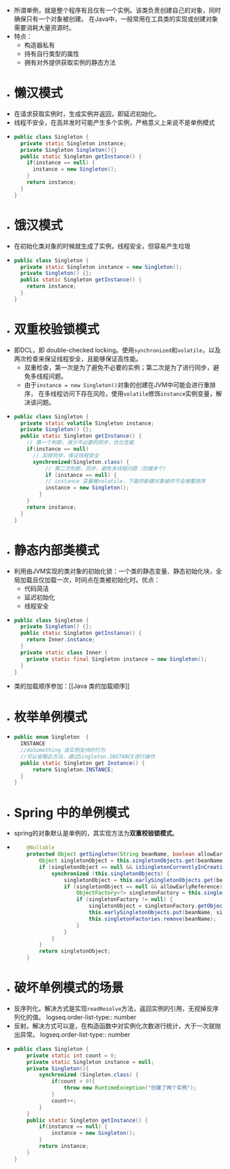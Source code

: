 - 所谓单例，就是整个程序有且仅有一个实例。该类负责创建自己的对象，同时确保只有一个对象被创建。 在Java中，一般常用在工具类的实现或创建对象需要消耗大量资源时。
- 特点：
	- 构造器私有
	- 持有自行类型的属性
	- 拥有对外提供获取实例的静态方法
- # 懒汉模式
- 在请求获取实例时，生成实例并返回，即延迟初始化。
- 线程不安全，在高并发时可能产生多个实例，严格意义上来说不是单例模式
- ```java
  public class Singleton {
    private static Singleton instance;
    private Singleton Singleton(){}
    public static Singleton getInstance() {
      if(instance == null) {
        instance = new Singleton();
      }
      return instance;
    }
  }
  ```
- # 饿汉模式
- 在初始化类对象的时候就生成了实例，线程安全，但容易产生垃圾
- ```java
  public class Singleton {
    private static Singleton instance = new Singleton();
    private Singleton() {};
    public static Singleton getInstance() {
      return instance;
    }
  }
  ```
- # 双重校验锁模式
- 即DCL，即 double-checked locking。使用`synchronized`和`volatile`，以及两次检查来保证线程安全，且能够保证高性能。
	- 双重检查，第一次是为了避免不必要的实例；第二次是为了进行同步，避免多线程问题。
	- 由于`instance = new Singleton()`对象的创建在JVM中可能会进行重排序， 在多线程访问下存在风险，使用`volatile`修饰`instance`实例变量，解决该问题。
- ```java
  public class Singleton {
    private static volatile Singleton instance;
    private Singleton() {};
    public static Singleton getInstance() {
      // 第一个判断，减少不必要的同步，优化性能
      if(instance == null)
        // 加锁同步，保证线程安全
        synchronized(Singleton.class) {
        	// 第二次判断，同步，避免多线程问题（创建多个）
        	if (instance == null) {
            // instance 变量被volatile，下面的新建对象操作不会被重排序
            instance = new Singleton();
          }
      }
      return instance;
    }
  }
  ```
- # 静态内部类模式
- 利用由JVM实现的类对象的初始化锁：一个类的静态变量、静态初始化块，全局加载且仅加载一次，时间点在类被初始化时。优点：
	- 代码简洁
	- 延迟初始化
	- 线程安全
- ```java
  public class Singleton {
    private Singleton() {};
    public static Singleton getInstance() {
      return Inner.instance;
    }
    private static class Inner {
      private static final Singleton instance = new Singleton();
    }
  }
  ```
- 类的加载顺序参加：[[Java 类的加载顺序]]
- # 枚举单例模式
- ```java
  public enum Singleton  {
    INSTANCE
    //doSomething 该实例支持的行为
    //可以省略此方法，通过Singleton.INSTANCE进行操作
    public static Singleton get Instance() {
        return Singleton.INSTANCE;
    }
  }
  ```
- # Spring 中的单例模式
- spring的对象默认是单例的，其实现方法为**双重校验锁模式**。
- ```java
      @Nullable
      protected Object getSingleton(String beanName, boolean allowEarlyReference) {
          Object singletonObject = this.singletonObjects.get(beanName);
          if (singletonObject == null && isSingletonCurrentlyInCreation(beanName)) {
              synchronized (this.singletonObjects) {
                  singletonObject = this.earlySingletonObjects.get(beanName);
                  if (singletonObject == null && allowEarlyReference) {
                      ObjectFactory<?> singletonFactory = this.singletonFactories.get(beanName);
                      if (singletonFactory != null) {
                          singletonObject = singletonFactory.getObject();
                          this.earlySingletonObjects.put(beanName, singletonObject);
                          this.singletonFactories.remove(beanName);
                      }
                  }
              }
          }
          return singletonObject;
      }
  ```
- # 破坏单例模式的场景
- 反序列化。解决方式是实现`readResolve`方法，返回实例的引用，无视掉反序列化的值。
  logseq.order-list-type:: number
- 反射。解决方式可以是，在构造函数中对实例化次数进行统计，大于一次就抛出异常。
  logseq.order-list-type:: number
- ```java
  public class Singleton {
      private static int count = 0;
      private static Singleton instance = null;
      private Singleton(){
          synchronized (Singleton.class) {
              if(count > 0){
                  throw new RuntimeException("创建了两个实例");
              }
              count++;
          }
      }
      public static Singleton getInstance() {
          if(instance == null) {
              instance = new Singleton();
          }
          return instance;
      }
  }
  ```